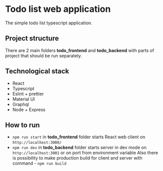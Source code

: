 # Todo list web application
The simple todo list typescript application.
## Project structure
There are 2 main folders **todo_frontend** and **todo_backend** with parts of project that should be run separately.
## Technological stack
- React
- Typescript
- Eslint + prettier
- Material UI
- Graphql
- Node + Express
## How to run
- ``npm run start`` in **todo_frontend** folder starts React web client on `http://localhost:3000/`
- ``npm run dev`` in **todo_backend** folder starts server in dev mode on `http://localhost:3001` or on port from environment variable
Also there is possibility to make production build for client and server with command - ``npm run build``